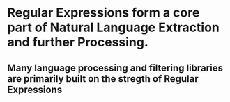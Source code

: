 # Regular Expressions form a core part of Natural Language Extraction and further Processing.

## Many language processing and filtering libraries are primarily built on the stregth of Regular Expressions
